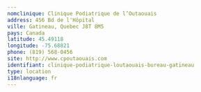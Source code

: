 ```yaml
---
nomclinique: Clinique Podiatrique de l’Outaouais
address: 456 Bd de l'Hôpital
ville: Gatineau, Quebec J8T 8M5
pays: Canada
latitude: 45.49118
longitude: -75.68821
phone: (819) 568-0456
site: http://www.cpoutaouais.com
identifiant: clinique-podiatrique-loutaouais-bureau-gatineau
type: location
i18nlanguage: fr
---
```

